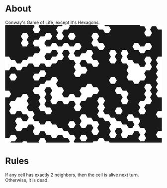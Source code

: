 # About
Conway's Game of Life, except it's Hexagons.
![](screenshots/img.png)
# Rules
If any cell has exactly 2 neighbors, then the cell is alive next turn. Otherwise, it is dead.
